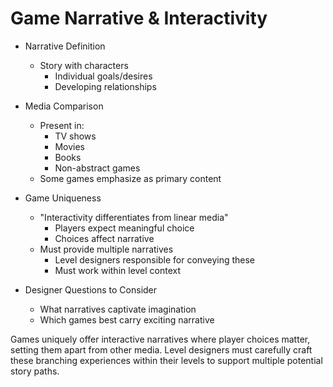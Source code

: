 # Game Narrative & Interactivity

* Narrative Definition
   - Story with characters
       * Individual goals/desires
       * Developing relationships

* Media Comparison
   - Present in:
       * TV shows
       * Movies
       * Books
       * Non-abstract games
   - Some games emphasize as primary content

* Game Uniqueness
   - "Interactivity differentiates from linear media"
       * Players expect meaningful choice
       * Choices affect narrative
   - Must provide multiple narratives
       * Level designers responsible for conveying these
       * Must work within level context

* Designer Questions to Consider
   - What narratives captivate imagination
   - Which games best carry exciting narrative

Games uniquely offer interactive narratives where player choices matter, setting them apart from other media. Level designers must carefully craft these branching experiences within their levels to support multiple potential story paths.